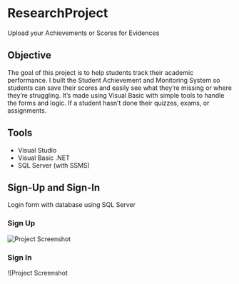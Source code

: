 # ResearchProject
Upload your Achievements or Scores for Evidences

## Objective
The goal of this project is to help students track their academic performance. I built the Student Achievement and Monitoring System so students can save their scores and easily see what they’re missing or where they’re struggling. It’s made using Visual Basic with simple tools to handle the forms and logic. If a student hasn’t done their quizzes, exams, or assignments.

## Tools
* Visual Studio
* Visual Basic .NET
* SQL Server (with SSMS)

## Sign-Up and Sign-In
Login form with database using SQL Server

### Sign Up
![Project Screenshot](Screenshot-2025-10-30-165617.png)

### Sign In
![Project Screenshot

